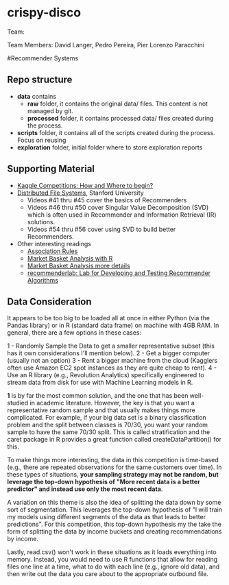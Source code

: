# crispy-disco
Team: <TBD>

Team Members:
David Langer, Pedro Pereira, Pier Lorenzo Paracchini

#Recommender Systems

## Repo structure

* __data__ contains
    * __raw__ folder, it contains the original data/ files. This content is not managed by git.
    * __processed__ folder, it contains processed data/ files created during the process.
* __scripts__ folder, it contains all of the scripts created during the process. Focus on reusing
* __exploration__ folder, initial folder where to store exploration reports

## Supporting Material

* [Kaggle Competitions: How and Where to begin?](https://www.analyticsvidhya.com/blog/2015/06/start-journey-kaggle/)
* [Distributed File Systems](https://www.youtube.com/watch?v=xoA5v9AO7S0&list=PLLssT5z_DsK9JDLcT8T62VtzwyW9LNepV), Stanford University
  * Videos #41 thru #45 cover the basics of Recommenders
  * Videos #46 thru #50 cover Singular Value Decomposition (SVD) which is often used in Recommender and Information Retrieval (IR) solutions.
  * Videos #54 thru #56 cover using SVD to build better Recommenders.
* Other interesting readings
    * [Association Rules](http://www.rdatamining.com/examples/association-rules)
    * [Market Basket Analysis with R](http://www.salemmarafi.com/code/market-basket-analysis-with-r/)
    * [Market Basket Analysis more details](http://snowplowanalytics.com/guides/recipes/catalog-analytics/market-basket-analysis-identifying-products-that-sell-well-together.html)
    * [recommenderlab: Lab for Developing and Testing Recommender Algorithms](https://cran.r-project.org/web/packages/recommenderlab/index.html)

## Data Consideration

It appears to be too big to be loaded all at once in either Python (via the Pandas library) or in R (standard data frame) on machine with 4GB RAM. In general, there are a few options in these cases:

1 - Randomly Sample the Data to get a smaller representative subset (this has it own considerations I'll mention below).
2 - Get a bigger computer (usually not an option) 
3 - Rent a bigger machine from the cloud (Kagglers often use Amazon EC2 spot instances as they are quite cheap to rent).
4 - Use an R library (e.g., Revolution Analytics) specifically engineered to stream data from disk for use with Machine Learning models in R.

__1__ is by far the most common solution, and the one that has been well-studied in academic literature. However, the key is that you want a representative random sample and that usually makes things more complicated. For example, if your big data set is a binary classification problem and the split between classes is 70/30, you want your random sample to have the same 70/30 split. This is called stratification and the caret package in R provides a great function called createDataPartition() for this.

To make things more interesting, the data in this competition is time-based (e.g., there are repeated observations for the same customers over time). In these types of situations, __your sampling strategy may not be random, but leverage the top-down hypothesis of "More recent data is a better predictor" and instead use only the most recent data__.

A variation on this theme is also the idea of splitting the data down by some sort of segmentation. This leverages the top-down hypothesis of "I will train my models using different segments of the data as that leads to better predictions". For this competition, this top-down hypothesis my the take the form of splitting the data by income buckets and creating recommendations by income.

Lastly, read.csv() won't work in these situations as it loads everything into memory. Instead, you would need to use R functions that allow for reading files one line at a time, what to do with each line (e.g., ignore old data), and then write out the data you care about to the appropriate outbound file.


